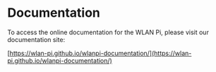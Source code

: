 # Documentation
To access the online documentation for the WLAN Pi, please visit our documentation site: 

[https://wlan-pi.github.io/wlanpi-documentation/](https://wlan-pi.github.io/wlanpi-documentation/)

